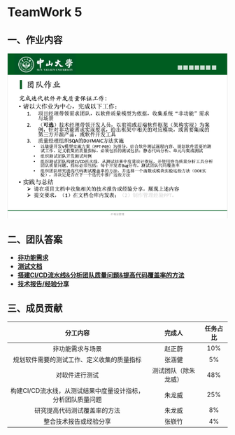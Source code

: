 # TeamWork 5



## 一、作业内容

![HW5](../images/HW5.png)



## 二、团队答案

- **[非功能需求](非功能需求.md)**
- **[测试文档](https://github.com/BCCUnion/BCCSchool/blob/master/test/test1.md)**
- **[搭建CI/CD流水线&分析团队质量问题&提高代码覆盖率的方法](https://github.com/BCCUnion/BCCSchool/tree/master/cicd%20test)**
- **[技术报告/经验分享](./技术报告/技术报告&经验分享.md)**



## 三、成员贡献

|                          分工内容                           |        完成人        | 任务占比 |
| :---------------------------------------------------------: | :------------------: | :------: |
|                      非功能需求与场景                       |        赵正蔚        |   10%    |
|         规划软件需要的测试工作、定义收集的质量指标          |        张涵健        |    5%    |
|                       对软件进行测试                        | 测试团队（除朱龙威） |   48%    |
| 构建CI/CD流水线，从测试结果中度量设计指标，分析团队质量问题 |        朱龙威        |   25%    |
|                研究提高代码测试覆盖率的方法                 |        朱龙威        |    8%    |
|                   整合技术报告或经验分享                    |        张嵚竹        |    4%    |